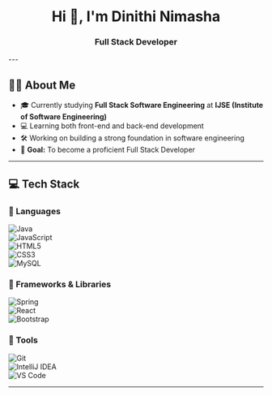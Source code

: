 <h1 align="center">Hi 👋, I'm Dinithi Nimasha</h1>
<h3 align="center">Full Stack Developer</h3>
---

## 🧑‍💻 About Me

- 🎓 Currently studying **Full Stack Software Engineering** at **IJSE (Institute of Software Engineering)**
- 💻 Learning both front-end and back-end development
- 🛠 Working on building a strong foundation in software engineering
- 🎯 **Goal:** To become a proficient Full Stack Developer

---

## 💻 Tech Stack

### 🧠 Languages  
![Java](https://img.shields.io/badge/Java-F89820?style=for-the-badge&logo=java&logoColor=white)  
![JavaScript](https://img.shields.io/badge/JavaScript-F0DB4F?style=for-the-badge&logo=javascript&logoColor=black)  
![HTML5](https://img.shields.io/badge/HTML5-E34F26?style=for-the-badge&logo=html5&logoColor=white)  
![CSS3](https://img.shields.io/badge/CSS3-1572B6?style=for-the-badge&logo=css3&logoColor=white)  
![MySQL](https://img.shields.io/badge/MySQL-4479A1?style=for-the-badge&logo=mysql&logoColor=white)

### 🚀 Frameworks & Libraries  
![Spring](https://img.shields.io/badge/Spring-6DB33F?style=for-the-badge&logo=spring&logoColor=white)  
![React](https://img.shields.io/badge/React-20232A?style=for-the-badge&logo=react&logoColor=61DAFB)  
![Bootstrap](https://img.shields.io/badge/Bootstrap-6f42c1?style=for-the-badge&logo=bootstrap&logoColor=white)

### 🧰 Tools  
![Git](https://img.shields.io/badge/Git-F05032?style=for-the-badge&logo=git&logoColor=white)  
![IntelliJ IDEA](https://img.shields.io/badge/IntelliJIDEA-000000?style=for-the-badge&logo=intellijidea&logoColor=white)  
![VS Code](https://img.shields.io/badge/VS%20Code-007ACC?style=for-the-badge&logo=visual-studio-code&logoColor=white)

---


